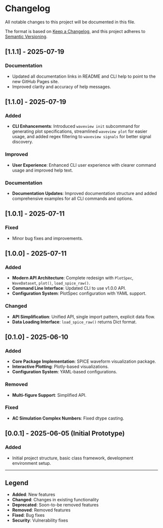 # Changelog

All notable changes to this project will be documented in this file.

The format is based on [Keep a Changelog](https://keepachangelog.com/en/1.0.0/),
and this project adheres to [Semantic Versioning](https://semver.org/spec/v2.0.0.html).

## [1.1.1] - 2025-07-19

### Documentation
- Updated all documentation links in README and CLI help to point to the new GitHub Pages site.
- Improved clarity and accuracy of help messages.

## [1.1.0] - 2025-07-19

### Added
- **CLI Enhancements**: Introduced `waveview init` subcommand for generating plot specifications, streamlined `waveview plot` for easier usage, and added regex filtering to `waveview signals` for better signal discovery.

### Improved
- **User Experience**: Enhanced CLI user experience with clearer command usage and improved help text.

### Documentation
- **Documentation Updates**: Improved documentation structure and added comprehensive examples for all CLI commands and options.

## [1.0.1] - 2025-07-11

### Fixed
- Minor bug fixes and improvements.

## [1.0.0] - 2025-07-11

### Added
- **Modern API Architecture**: Complete redesign with `PlotSpec`, `WaveDataset`, `plot()`, `load_spice_raw()`.
- **Command Line Interface**: Updated CLI to use v1.0.0 API.
- **Configuration System**: PlotSpec configuration with YAML support.

### Changed
- **API Simplification**: Unified API, single import pattern, explicit data flow.
- **Data Loading Interface**: `load_spice_raw()` returns Dict format.

## [0.1.0] - 2025-06-10

### Added
- **Core Package Implementation**: SPICE waveform visualization package.
- **Interactive Plotting**: Plotly-based visualizations.
- **Configuration System**: YAML-based configurations.

### Removed
- **Multi-figure Support**: Simplified API.

### Fixed
- **AC Simulation Complex Numbers**: Fixed dtype casting.

## [0.0.1] - 2025-06-05 (Initial Prototype)

### Added
- Initial project structure, basic class framework, development environment setup.

---

## Legend

- **Added**: New features
- **Changed**: Changes in existing functionality  
- **Deprecated**: Soon-to-be removed features
- **Removed**: Removed features
- **Fixed**: Bug fixes
- **Security**: Vulnerability fixes 